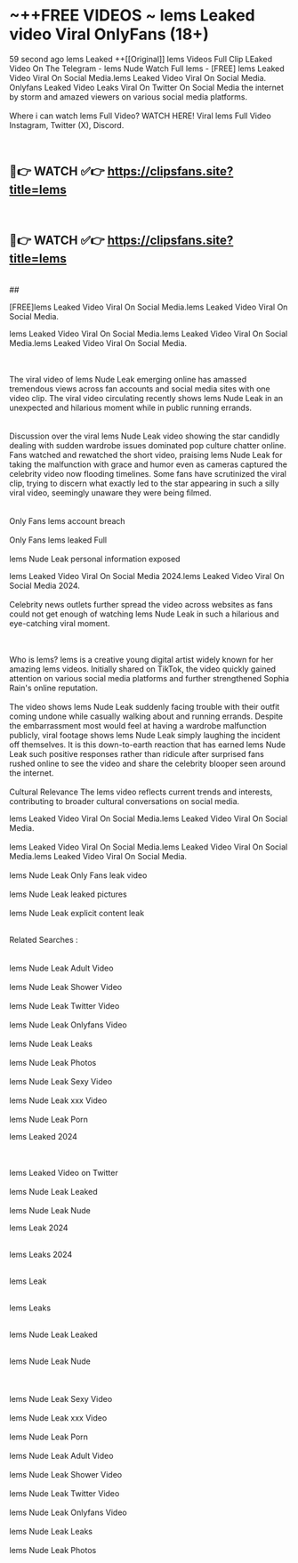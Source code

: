 # ~++FREE VIDEOS ~ lems Leaked video Viral OnlyFans (18+)<br>


59 second ago lems Leaked ++[[Original]] lems Videos Full Clip LEaked Video On The Telegram  - lems Nude  Watch Full lems - [FREE] lems Leaked Video Viral On Social Media.lems Leaked Video Viral On Social Media.   Onlyfans Leaked Video Leaks Viral On Twitter On Social Media the internet by storm and amazed viewers on various social media platforms. <br><br>
Where i can watch lems Full Video? WATCH HERE! Viral lems Full Video Instagram, Twitter (X), Discord. <br>


 <br>

##  🔴👉 WATCH ✅👉  <a href="https://clipsfans.site?title=lems&ref=git">https://clipsfans.site?title=lems</a> <br>
  <br>

##  🔴👉 WATCH ✅👉  <a href="https://clipsfans.site?title=lems&ref=git">https://clipsfans.site?title=lems</a> <br>
  <br>
  ##



[FREE]lems Leaked Video Viral On Social Media.lems Leaked Video Viral On Social Media. <br>

lems Leaked Video Viral On Social Media.lems Leaked Video Viral On Social Media.lems Leaked Video Viral On Social Media. <br>


  <br>

  <br>
The viral video of lems Nude Leak emerging online has amassed tremendous views across fan accounts and social media sites with one video clip. The viral video circulating recently shows lems Nude Leak in an unexpected and hilarious moment while in public running errands.<br>
<br>


<br>
Discussion over the viral lems Nude Leak video showing the star candidly dealing with sudden wardrobe issues dominated pop culture chatter online. Fans watched and rewatched the short video, praising lems Nude Leak for taking the malfunction with grace and humor even as cameras captured the celebrity video now flooding timelines. Some fans have scrutinized the viral clip, trying to discern what exactly led to the star appearing in such a silly viral video, seemingly unaware they were being filmed.<br>
<br>
<br> 
Only Fans lems account breach<br>
<br>
Only Fans lems leaked Full <br>
<br>
lems Nude Leak personal information exposed<br>

lems Leaked Video Viral On Social Media 2024.lems Leaked Video Viral On Social Media 2024. <br>
<br>
Celebrity news outlets further spread the video across websites as fans could not get enough of watching lems Nude Leak in such a hilarious and eye-catching viral moment.<br>
<br>

<br>
Who is lems? lems is a creative young digital artist widely known for her amazing lems videos. Initially shared on TikTok, the video quickly gained attention on various social media platforms and further strengthened Sophia Rain's online reputation.<br>
<br>
The video shows lems Nude Leak suddenly facing trouble with their outfit coming undone while casually walking about and running errands. Despite the embarrassment most would feel at having a wardrobe malfunction publicly, viral footage shows lems Nude Leak simply laughing the incident off themselves. It is this down-to-earth reaction that has earned lems Nude Leak such positive responses rather than ridicule after surprised fans rushed online to see the video and share the celebrity blooper seen around the internet.<br>
<br>
Cultural Relevance The lems video reflects current trends and interests, contributing to broader cultural conversations on social media.<br>

lems Leaked Video Viral On Social Media.lems Leaked Video Viral On Social Media.<br>
<br>
lems Leaked Video Viral On Social Media.lems Leaked Video Viral On Social Media.lems Leaked Video Viral On Social Media.<br>
<br>
lems Nude Leak Only Fans leak video<br>
<br>
lems Nude Leak leaked pictures<br>
<br>
lems Nude Leak explicit content leak<br>


<br>
Related Searches :<br>
<br>

<br>
lems Nude Leak Adult Video<br>
<br>
lems Nude Leak Shower Video<br>
<br>
lems Nude Leak Twitter Video<br>
<br>
lems Nude Leak Onlyfans Video<br>
<br>
lems Nude Leak Leaks<br>
<br>
lems Nude Leak Photos<br>

<br>
lems Nude Leak Sexy Video<br>
<br>
lems Nude Leak xxx Video<br>
<br>
lems Nude Leak Porn<br>

lems  Leaked 2024 <br> <br>
<br>

lems Leaked Video on Twitter <br>
<br>
lems Nude Leak Leaked<br>
<br>
lems Nude Leak Nude<br>


lems  Leak 2024 <br> <br>



lems  Leaks 2024 <br> <br>



 
lems  Leak<br> <br>



lems  Leaks<br> <br>


lems Nude Leak Leaked<br> <br>

lems Nude Leak Nude<br> <br>
<br> <br>
lems Nude Leak Sexy Video
<br> <br>
lems Nude Leak xxx Video
<br> <br>
lems Nude Leak Porn
<br> <br>
lems Nude Leak Adult Video
<br> <br>
lems Nude Leak Shower Video
<br> <br>
lems Nude Leak Twitter Video
<br> <br>
lems Nude Leak Onlyfans Video
<br> <br>
lems Nude Leak Leaks
<br> <br>
lems Nude Leak Photos






</p>




 



</p>










